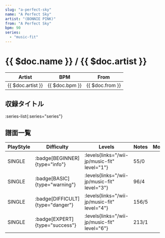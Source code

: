 ```yaml
---
slug: "a-perfect-sky"
name: "A Perfect Sky"
artist: "(BONNIE PINK)"
from: "A Perfect Sky"
bpm: 90
series:
  - "music-fit"
---
```


# {{ $doc.name }} / {{ $doc.artist }}

|Artist|BPM|From|
|------|---|----|
|{{ $doc.artist }}|{{ $doc.bpm }}|{{ $doc.from }}|

## 収録タイトル

:series-list{:series="series"}

## 譜面一覧

|PlayStyle|Difficulty|Levels|Notes|Movie|
|---------|----------|------|-----|-----|
|SINGLE| :badge[BEGINNER]{type="info"}|<div class="field is-grouped is-grouped-multiline"> :levels{links="/wii-jp/music-fit" level="1"}</div>|55/0||
|SINGLE| :badge[BASIC]{type="warning"}|<div class="field is-grouped is-grouped-multiline"> :levels{links="/wii-jp/music-fit" level="3"}</div>|96/4||
|SINGLE| :badge[DIFFICULT]{type="danger"}|<div class="field is-grouped is-grouped-multiline"> :levels{links="/wii-jp/music-fit" level="4"}</div>|156/5||
|SINGLE| :badge[EXPERT]{type="success"}|<div class="field is-grouped is-grouped-multiline"> :levels{links="/wii-jp/music-fit" level="6"}</div>|213/1||
